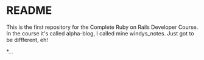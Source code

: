 # README

This is the first repository for the Complete Ruby on Rails Developer Course.  In the course it's called alpha-blog, I called mine windys_notes.  Just got to be diffferent, eh!

*...
